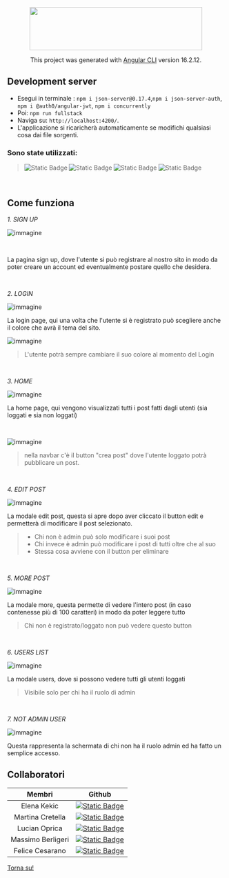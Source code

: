 
<div  align="center" >
 <img src="https://gabrieleromanato.com/content/uploads/2023/12/angular-logo-1.png" width="400" height="100" /> 

  This project was generated with [Angular CLI](https://github.com/angular/angular-cli) version 16.2.12. 
</div>


## Development server


- Esegui in terminale : `npm i json-server@0.17.4`,`npm i json-server-auth`, `npm i @auth0/angular-jwt`,  `npm i concurrently`
- Poi: `npm run fullstack` 
- Naviga su: `http://localhost:4200/`.
- L'applicazione si ricaricherà automaticamente se modifichi qualsiasi cosa dai file sorgenti.


### Sono state utilizzati:

> ![Static Badge](https://img.shields.io/badge/HTML-%23E34F26?style=for-the-badge&logo=html5&labelColor=black)  ![Static Badge](https://img.shields.io/badge/SCSS-%23CC6699?style=for-the-badge&logo=SASS&labelColor=black)
   ![Static Badge](https://img.shields.io/badge/Bootstrap-%237952B3?style=for-the-badge&logo=Bootstrap&labelColor=black)   ![Static Badge](https://img.shields.io/badge/TypeScript-%233178C6?style=for-the-badge&logo=typescript&labelColor=black)

<br> 

<h2 > Come funziona </h2>

 _1. SIGN UP_
 
![immagine](https://github.com/Elekekic/Gruppo-7/assets/157897660/e3f25774-41dd-4161-b079-e26f26d52b2e)

<br>

<div >
  
La pagina sign up, dove l'utente si può registrare al nostro sito in modo da poter creare un account ed eventualmente postare quello che desidera.


</div>

<br>

 _2. LOGIN_

![immagine](https://github.com/Elekekic/Gruppo-7/assets/157897660/e41fe7c9-8c1f-49d0-8cff-acc8ec5a0bce)




La login page, qui una volta che l'utente si è registrato può scegliere anche il colore che avrà il tema del sito.

![immagine](https://github.com/Elekekic/Gruppo-7/assets/157897660/57b55900-07e8-4cc0-ae87-5b73bc8857c4)

> L'utente potrà sempre cambiare il suo colore al momento del Login


<br>

 _3. HOME_

![immagine](https://github.com/Elekekic/Gruppo-7/assets/157897660/79d3fcf4-36ac-4637-b259-c274269c52ac)




La home page, qui vengono visualizzati tutti i post fatti dagli utenti (sia loggati e sia non loggati)

<br>

![immagine](https://github.com/Elekekic/Gruppo-7/assets/157897660/6840d7c6-28ac-415f-ad66-9bfbdddfae4b)

> nella navbar c'è il button "crea post" dove l'utente loggato potrà pubblicare un post. 


<br>

 _4. EDIT POST_

![immagine](https://github.com/Elekekic/Gruppo-7/assets/157897660/21f83224-7fe1-4895-a988-5384c410d486)




La modale edit post, questa si apre dopo aver cliccato il button edit e permetterà di modificare il post selezionato. 
> - Chi non è admin può solo modificare i suoi post
> - Chi invece è admin può modificare i post di tutti oltre che al suo
> - Stessa cosa avviene con il button per eliminare


<br>

 _5. MORE POST_

![immagine](https://github.com/Elekekic/Gruppo-7/assets/157897660/9f6b8594-3a69-40c9-892c-e431496b9d48)




La modale more, questa permette di vedere l'intero post (in caso contenesse più di 100 caratteri) in modo da poter leggere tutto
> Chi non è registrato/loggato non può vedere questo button


<br>

 _6. USERS LIST_

![immagine](https://github.com/Elekekic/Gruppo-7/assets/157897660/1145148b-d3f3-41b3-ae66-3d43e165bfea)




La modale users, dove si possono vedere tutti gli utenti loggati
> Visibile solo per chi ha il ruolo di admin


<br>

 _7. NOT ADMIN USER_

 ![immagine](https://github.com/Elekekic/Gruppo-7/assets/157897660/b1c84644-dfbe-411e-94b5-4ba333746e87)




Questa rappresenta la schermata di chi non ha il ruolo admin ed ha fatto un semplice accesso.

## Collaboratori

| Membri | Github   |
| :---:   | :---: | 
| Elena Kekic | <a href="https://github.com/Elekekic"> ![Static Badge](https://img.shields.io/badge/Elena%20Kekic-%23a52121?style=for-the-badge&logo=Github&logoColor=black&labelColor=white) </a>  |
| Martina Cretella | <a href="https://github.com/azakanaa"> ![Static Badge](https://img.shields.io/badge/Martina%20Cretella-%23EA4AAA?style=for-the-badge&logo=Github&logoColor=black&labelColor=white) </a>   |
| Lucian Oprica | <a href="https://github.com/OpricaLucianAndrei"> ![Static Badge](https://img.shields.io/badge/Lucian%20Oprica-%237c10d3?style=for-the-badge&logo=Github&logoColor=black&labelColor=white) </a>   |
| Massimo Berligeri | <a href="https://github.com/Max2002-code"> ![Static Badge](https://img.shields.io/badge/Massimo%20Berlingeri-%23E60012?style=for-the-badge&logo=Github&logoColor=black&labelColor=white) </a>|
| Felice Cesarano | <a href="https://github.com/felicecesarano"> ![Static Badge](https://img.shields.io/badge/Felice%20Cesarano-%231d874d?style=for-the-badge&logo=Github&logoColor=black&labelColor=white) </a>  |

[Torna su!](#development-server)
